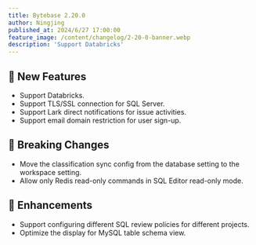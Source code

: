 ```yaml
---
title: Bytebase 2.20.0
author: Ningjing
published_at: 2024/6/27 17:00:00
feature_image: /content/changelog/2-20-0-banner.webp
description: 'Support Databricks'
---
```


## 🚀 New Features

- Support Databricks.
- Support TLS/SSL connection for SQL Server.
- Support Lark direct notifications for issue activities.
- Support email domain restriction for user sign-up.

## 🔔 Breaking Changes

- Move the classification sync config from the database setting to the workspace setting.
- Allow only Redis read-only commands in SQL Editor read-only mode.
  
## 🎄 Enhancements

- Support configuring different SQL review policies for different projects.
- Optimize the display for MySQL table schema view.

<IncludeBlock url="/docs/get-started/install/install-upgrade"></IncludeBlock>
